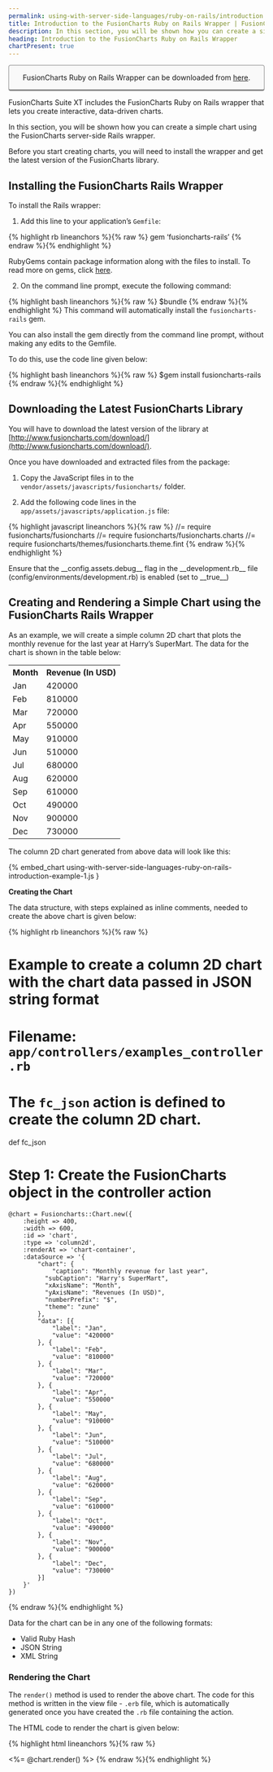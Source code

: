 ```yaml
---
permalink: using-with-server-side-languages/ruby-on-rails/introduction.html
title: Introduction to the FusionCharts Ruby on Rails Wrapper | FusionCharts
description: In this section, you will be shown how you can create a simple chart using the FusionCharts server-side Rails wrapper.
heading: Introduction to the FusionCharts Ruby on Rails Wrapper
chartPresent: true
---
```


<p style="background:rgba(249, 249, 249, 1); padding:15px; border:1px solid #888; border-bottom-width:3px; border-radius:4px; text-align:center;">FusionCharts Ruby on Rails Wrapper can be downloaded from <a href="http://www.fusioncharts.com/ruby-on-rails-charts/" target="_blank">here</a>.</p>

FusionCharts Suite XT includes the FusionCharts Ruby on Rails wrapper that lets you create interactive, data-driven charts.

In this section, you will be shown how you can create a simple chart using the FusionCharts server-side Rails wrapper.

Before you start creating charts, you will need to install the wrapper and get the latest version of the FusionCharts library.

## Installing the FusionCharts Rails Wrapper

To install the Rails wrapper:

1. Add this line to your application’s `Gemfile`:

{% highlight rb lineanchors %}{% raw %}
gem ‘fusioncharts-rails’
{% endraw %}{% endhighlight %}

RubyGems contain package information along with the files to install. To read more on gems, click [here](http://rubygems.org/gems/fusioncharts-rails).

2. On the command line prompt, execute the following command:

{% highlight bash lineanchors %}{% raw %}
$bundle
{% endraw %}{% endhighlight %}
This command will automatically install the `fusioncharts-rails` gem.

You can also install the gem directly from the command line prompt, without making any edits to the Gemfile.

To do this, use the code line given below:

{% highlight bash lineanchors %}{% raw %}
$gem install fusioncharts-rails
{% endraw %}{% endhighlight %}

## Downloading  the Latest FusionCharts Library

You will have to download the latest version of the library at [http://www.fusioncharts.com/download/](http://www.fusioncharts.com/download/).

Once you have downloaded and extracted files from the package:

1. Copy the JavaScript files in to the `vendor/assets/javascripts/fusioncharts/` folder.

2. Add the following code lines in the `app/assets/javascripts/application.js` file:

{% highlight javascript lineanchors %}{% raw %}
//= require fusioncharts/fusioncharts
//= require fusioncharts/fusioncharts.charts
//= require fusioncharts/themes/fusioncharts.theme.fint
{% endraw %}{% endhighlight %}

<p class="text-info"> Ensure that the __config.assets.debug__ flag in the __development.rb__ file (config/environments/development.rb) is enabled (set to __true__) </p>

## Creating and Rendering a Simple Chart using the FusionCharts Rails Wrapper

As an example, we will create a simple column 2D chart that plots the monthly revenue for the last year at Harry’s SuperMart. The data for the chart is shown in the table below:

<table>
  <tr>
    <th>Month</th>
    <th>Revenue (In USD)</th>
  </tr>
  <tr>
    <td>Jan</td>
    <td>420000</td>
  </tr>
  <tr>
    <td>Feb</td>
    <td>810000</td>
  </tr>
  <tr>
    <td>Mar</td>
    <td>720000</td>
  </tr>
  <tr>
    <td>Apr</td>
    <td>550000</td>
  </tr>
  <tr>
    <td>May</td>
    <td>910000</td>
  </tr>
  <tr>
    <td>Jun</td>
    <td>510000</td>
  </tr>
  <tr>
    <td>Jul</td>
    <td>680000</td>
  </tr>
  <tr>
    <td>Aug</td>
    <td>620000</td>
  </tr>
  <tr>
    <td>Sep</td>
    <td>610000</td>
  </tr>
  <tr>
    <td>Oct</td>
    <td>490000</td>
  </tr>
  <tr>
    <td>Nov</td>
    <td>900000</td>
  </tr>
  <tr>
    <td>Dec</td>
    <td>730000</td>
  </tr>
</table>


The column 2D chart generated from above data will look like this:

{% embed_chart using-with-server-side-languages-ruby-on-rails-introduction-example-1.js }

**Creating the Chart**

The data structure, with steps explained as inline comments,  needed to create the above chart is given below:

{% highlight rb lineanchors %}{% raw %}
# Example to create a column 2D chart with the chart data passed in JSON string format
# Filename: `app/controllers/examples_controller.rb`

# The `fc_json` action is defined to create the column 2D chart.
def fc_json

# **Step 1:** Create the FusionCharts object in the controller action
	@chart = Fusioncharts::Chart.new({
    	:height => 400,
    	:width => 600,
    	:id => 'chart',
    	:type => 'column2d',
    	:renderAt => 'chart-container',
    	:dataSource => '{
        	"chart": {
            	"caption": "Monthly revenue for last year",
              "subCaption": "Harry's SuperMart",
              "xAxisName": "Month",
              "yAxisName": "Revenues (In USD)",
              "numberPrefix": "$",
              "theme": "zune"
        	},
        	"data": [{
            	"label": "Jan",
            	"value": "420000"
        	}, {
            	"label": "Feb",
            	"value": "810000"
        	}, {
            	"label": "Mar",
            	"value": "720000"
        	}, {
            	"label": "Apr",
            	"value": "550000"
        	}, {
            	"label": "May",
            	"value": "910000"
        	}, {
            	"label": "Jun",
            	"value": "510000"
        	}, {
            	"label": "Jul",
            	"value": "680000"
        	}, {
            	"label": "Aug",
            	"value": "620000"
        	}, {
            	"label": "Sep",
            	"value": "610000"
        	}, {
            	"label": "Oct",
            	"value": "490000"
        	}, {
            	"label": "Nov",
            	"value": "900000"
        	}, {
            	"label": "Dec",
            	"value": "730000"
        	}]
    	}'
	})
{% endraw %}{% endhighlight %}

Data for the chart can be in any one of the following formats:

- Valid Ruby Hash
- JSON String
- XML String

### Rendering the Chart

The `render()` method is used to render the above chart. The code for this method is written in the view file - `.erb` file, which is automatically generated once you have created the `.rb` file containing the action.

 The HTML code to render the chart is given below:

{% highlight html lineanchors %}{% raw %}
<!-- Filename: `app/views/examples/fc_json.html.erb` -->
<!-- **Step 2:** Render the chart**  **-->
<div id="chart-container"></div>
<%= @chart.render() %>
{% endraw %}{% endhighlight %}